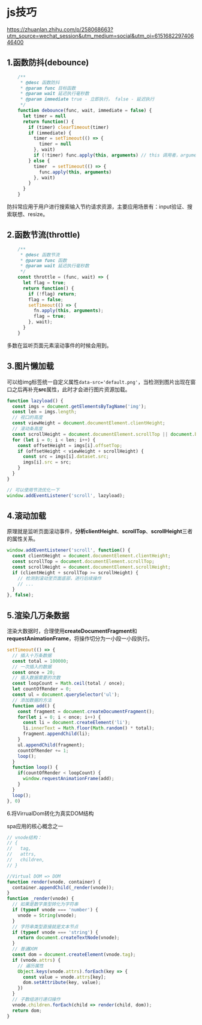 # js技巧

https://zhuanlan.zhihu.com/p/258068663?utm_source=wechat_session&utm_medium=social&utm_oi=615168229740646400

## 1.函数防抖(debounce)

```js
	/**
     * @desc 函数防抖
     * @param func 目标函数
     * @param wait 延迟执行毫秒数
     * @param immediate true - 立即执行， false - 延迟执行
     */
    function debounce(func, wait, immediate = false) {
      let timer = null
      return function() {
        if (timer) clearTimeout(timer)
        if (immediate) {
          timer = setTimeout(() => {
            timer = null
          }, wait)
          if (!timer) func.apply(this, arguments) // this 调用者，arguments 形参
        } else {
          timer  = setTimeout(() => {
            func.apply(this, arguments)
          }, wait)
        }
      }
    }
```

防抖常应用于用户进行搜索输入节约请求资源，主要应用场景有：input验证、搜索联想、resize。

## 2.函数节流(**throttle**)

```js
    /**
     * @desc 函数节流
     * @param func 函数
     * @param wait 延迟执行毫秒数
     */
    const throttle = (func, wait) => {
      let flag = true;
      return function() {
        if (!flag) return;
        flag = false;
        setTimeout(() => {
          fn.apply(this, arguments);
          flag = true;
        }, wait);
      }
    }
```

多数在监听页面元素滚动事件的时候会用到。

## 3.图片懒加载

可以给img标签统一自定义属性`data-src='default.png'`，当检测到图片出现在窗口之后再补充**src**属性，此时才会进行图片资源加载。

```js
function lazyload() {
  const imgs = document.getElementsByTagName('img');
  const len = imgs.length;
  // 视口的高度
  const viewHeight = document.documentElement.clientHeight;
  // 滚动条高度
  const scrollHeight = document.documentElement.scrollTop || document.body.scrollTop;
  for (let i = 0; i < len; i++) {
    const offsetHeight = imgs[i].offsetTop;
    if (offsetHeight < viewHeight + scrollHeight) {
      const src = imgs[i].dataset.src;
      imgs[i].src = src;
    }
  }
}

// 可以使用节流优化一下
window.addEventListener('scroll', lazyload);
```

## 4.滚动加载

原理就是监听页面滚动事件，**分析clientHeight**、**scrollTop**、**scrollHeight**三者的属性关系。

```js
window.addEventListener('scroll', function() {
  const clientHeight = document.documentElement.clientHeight;
  const scrollTop = document.documentElement.scrollTop;
  const scrollHeight = document.documentElement.scrollHeight;
  if (clientHeight + scrollTop >= scrollHeight) {
    // 检测到滚动至页面底部，进行后续操作
    // ...
  }
}, false);
```

## 5.渲染几万条数据

渲染大数据时，合理使用**createDocumentFragment**和**requestAnimationFrame**，将操作切分为一小段一小段执行。

```js
setTimeout(() => {
  // 插入十万条数据
  const total = 100000;
  // 一次插入的数据
  const once = 20;
  // 插入数据需要的次数
  const loopCount = Math.ceil(total / once);
  let countOfRender = 0;
  const ul = document.querySelector('ul');
  // 添加数据的方法
  function add() {
    const fragment = document.createDocumentFragment();
    for(let i = 0; i < once; i++) {
      const li = document.createElement('li');
      li.innerText = Math.floor(Math.random() * total);
      fragment.appendChild(li);
    }
    ul.appendChild(fragment);
    countOfRender += 1;
    loop();
  }
  function loop() {
    if(countOfRender < loopCount) {
      window.requestAnimationFrame(add);
    }
  }
  loop();
}, 0)
```

6.将VirrualDom转化为真实DOM结构

spa应用的核心概念之一

```js
// vnode结构：
// {
//   tag,
//   attrs,
//   children,
// }

//Virtual DOM => DOM
function render(vnode, container) {
  container.appendChild(_render(vnode));
}
function _render(vnode) {
  // 如果是数字类型转化为字符串
  if (typeof vnode === 'number') {
    vnode = String(vnode);
  }
  // 字符串类型直接就是文本节点
  if (typeof vnode === 'string') {
    return document.createTextNode(vnode);
  }
  // 普通DOM
  const dom = document.createElement(vnode.tag);
  if (vnode.attrs) {
    // 遍历属性
    Object.keys(vnode.attrs).forEach(key => {
      const value = vnode.attrs[key];
      dom.setAttribute(key, value);
    })
  }
  // 子数组进行递归操作
  vnode.children.forEach(child => render(child, dom));
  return dom;
}
```

